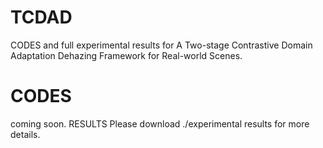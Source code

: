 # TCDAD
CODES and full experimental results for A Two-stage Contrastive Domain Adaptation Dehazing Framework for Real-world Scenes.
# CODES
coming soon.
RESULTS
Please download ./experimental results for more details.
